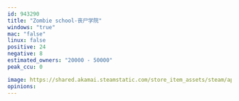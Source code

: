 ```yaml
---
id: 943290
title: "Zombie school-丧尸学院"
windows: "true"
mac: "false"
linux: false
positive: 24
negative: 8
estimated_owners: "20000 - 50000"
peak_ccu: 0

image: https://shared.akamai.steamstatic.com/store_item_assets/steam/apps/943290/header.jpg?t=1539620223
opinions:
---
```

